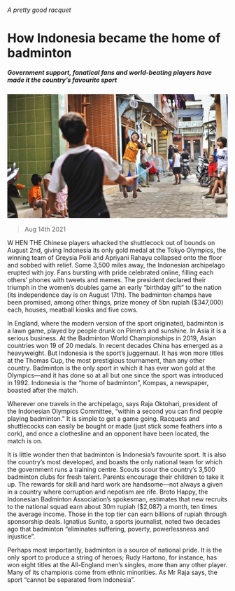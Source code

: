 ###### A pretty good racquet

# How Indonesia became the home of badminton 

##### Government support, fanatical fans and world-beating players have made it the country’s favourite sport 

![image](images/20210814_ASP001_0.jpg) 

> Aug 14th 2021 

W HEN THE Chinese players whacked the shuttlecock out of bounds on August 2nd, giving Indonesia its only gold medal at the Tokyo Olympics, the winning team of Greysia Polii and Apriyani Rahayu collapsed onto the floor and sobbed with relief. Some 3,500 miles away, the Indonesian archipelago erupted with joy. Fans bursting with pride celebrated online, filling each others’ phones with tweets and memes. The president declared their triumph in the women’s doubles game an early “birthday gift” to the nation (its independence day is on August 17th). The badminton champs have been promised, among other things, prize money of 5bn rupiah ($347,000) each, houses, meatball kiosks and five cows.

In England, where the modern version of the sport originated, badminton is a lawn game, played by people drunk on Pimm’s and sunshine. In Asia it is a serious business. At the Badminton World Championships in 2019, Asian countries won 19 of 20 medals. In recent decades China has emerged as a heavyweight. But Indonesia is the sport’s juggernaut. It has won more titles at the Thomas Cup, the most prestigious tournament, than any other country. Badminton is the only sport in which it has ever won gold at the Olympics—and it has done so at all but one since the sport was introduced in 1992. Indonesia is the “home of badminton”, Kompas, a newspaper, boasted after the match.


Wherever one travels in the archipelago, says Raja Oktohari, president of the Indonesian Olympics Committee, “within a second you can find people playing badminton.” It is simple to get a game going. Racquets and shuttlecocks can easily be bought or made (just stick some feathers into a cork), and once a clothesline and an opponent have been located, the match is on.

It is little wonder then that badminton is Indonesia’s favourite sport. It is also the country’s most developed, and boasts the only national team for which the government runs a training centre. Scouts scour the country’s 3,500 badminton clubs for fresh talent. Parents encourage their children to take it up. The rewards for skill and hard work are handsome—not always a given in a country where corruption and nepotism are rife. Broto Happy, the Indonesian Badminton Association’s spokesman, estimates that new recruits to the national squad earn about 30m rupiah ($2,087) a month, ten times the average income. Those in the top tier can earn billions of rupiah through sponsorship deals. Ignatius Sunito, a sports journalist, noted two decades ago that badminton “eliminates suffering, poverty, powerlessness and injustice”.

Perhaps most importantly, badminton is a source of national pride. It is the only sport to produce a string of heroes; Rudy Hartono, for instance, has won eight titles at the All-England men’s singles, more than any other player. Many of its champions come from ethnic minorities. As Mr Raja says, the sport “cannot be separated from Indonesia”.


